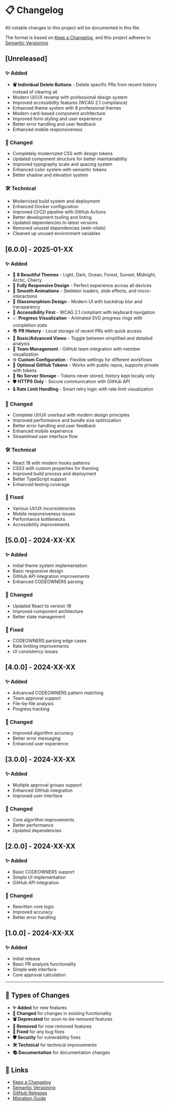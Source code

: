 # 📋 Changelog

All notable changes to this project will be documented in this file.

The format is based on [Keep a Changelog](https://keepachangelog.com/en/1.0.0/),
and this project adheres to [Semantic Versioning](https://semver.org/spec/v2.0.0.html).

## [Unreleased]

### ✨ Added
- **🗑️ Individual Delete Buttons** - Delete specific PRs from recent history instead of clearing all
- Modern UI/UX revamp with professional design system
- Improved accessibility features (WCAG 2.1 compliance)
- Enhanced theme system with 8 professional themes
- Modern card-based component architecture
- Improved form styling and user experience
- Better error handling and user feedback
- Enhanced mobile responsiveness

### 🔧 Changed
- Completely modernized CSS with design tokens
- Updated component structure for better maintainability
- Improved typography scale and spacing system
- Enhanced color system with semantic tokens
- Better shadow and elevation system

### 🛠️ Technical
- Modernized build system and deployment
- Enhanced Docker configuration
- Improved CI/CD pipeline with GitHub Actions
- Better development tooling and linting
- Updated dependencies to latest versions
- Removed unused dependencies (web-vitals)
- Cleaned up unused environment variables

## [6.0.0] - 2025-01-XX

### ✨ Added
- 🎨 **8 Beautiful Themes** - Light, Dark, Ocean, Forest, Sunset, Midnight, Arctic, Cherry
- 📱 **Fully Responsive Design** - Perfect experience across all devices
- 💫 **Smooth Animations** - Skeleton loaders, slide effects, and micro-interactions
- 🌟 **Glassmorphism Design** - Modern UI with backdrop blur and transparency
- 🎯 **Accessibility First** - WCAG 2.1 compliant with keyboard navigation
- 📈 **Progress Visualization** - Animated SVG progress rings with completion stats
- 📚 **PR History** - Local storage of recent PRs with quick access
- 🔀 **Basic/Advanced Views** - Toggle between simplified and detailed analysis
- 👥 **Team Management** - GitHub team integration with member visualization
- ⚙️ **Custom Configuration** - Flexible settings for different workflows
- 🔐 **Optional GitHub Tokens** - Works with public repos, supports private with tokens
- 🚫 **No Server Storage** - Tokens never stored, history kept locally only
- 🛡️ **HTTPS Only** - Secure communication with GitHub API
- 🔒 **Rate Limit Handling** - Smart retry logic with rate limit visualization

### 🔧 Changed
- Complete UI/UX overhaul with modern design principles
- Improved performance and bundle size optimization
- Better error handling and user feedback
- Enhanced mobile experience
- Streamlined user interface flow

### 🛠️ Technical
- React 18 with modern hooks patterns
- CSS3 with custom properties for theming
- Improved build process and deployment
- Better TypeScript support
- Enhanced testing coverage

### 🐛 Fixed
- Various UI/UX inconsistencies
- Mobile responsiveness issues
- Performance bottlenecks
- Accessibility improvements

## [5.0.0] - 2024-XX-XX

### ✨ Added
- Initial theme system implementation
- Basic responsive design
- GitHub API integration improvements
- Enhanced CODEOWNERS parsing

### 🔧 Changed
- Updated React to version 18
- Improved component architecture
- Better state management

### 🐛 Fixed
- CODEOWNERS parsing edge cases
- Rate limiting improvements
- UI consistency issues

## [4.0.0] - 2024-XX-XX

### ✨ Added
- Advanced CODEOWNERS pattern matching
- Team approval support
- File-by-file analysis
- Progress tracking

### 🔧 Changed
- Improved algorithm accuracy
- Better error messaging
- Enhanced user experience

## [3.0.0] - 2024-XX-XX

### ✨ Added
- Multiple approval groups support
- Enhanced GitHub integration
- Improved user interface

### 🔧 Changed
- Core algorithm improvements
- Better performance
- Updated dependencies

## [2.0.0] - 2024-XX-XX

### ✨ Added
- Basic CODEOWNERS support
- Simple UI implementation
- GitHub API integration

### 🔧 Changed
- Rewritten core logic
- Improved accuracy
- Better error handling

## [1.0.0] - 2024-XX-XX

### ✨ Added
- Initial release
- Basic PR analysis functionality
- Simple web interface
- Core approval calculation

---

## 📝 Types of Changes

- **✨ Added** for new features
- **🔧 Changed** for changes in existing functionality  
- **🗑️ Deprecated** for soon-to-be removed features
- **🚫 Removed** for now removed features
- **🐛 Fixed** for any bug fixes
- **🛡️ Security** for vulnerability fixes
- **🛠️ Technical** for technical improvements
- **📚 Documentation** for documentation changes

## 🔗 Links

- [Keep a Changelog](https://keepachangelog.com/en/1.0.0/)
- [Semantic Versioning](https://semver.org/spec/v2.0.0.html)
- [GitHub Releases](https://github.com/yourusername/pr-approval-finder/releases)
- [Migration Guide](./docs/MIGRATION.md) 